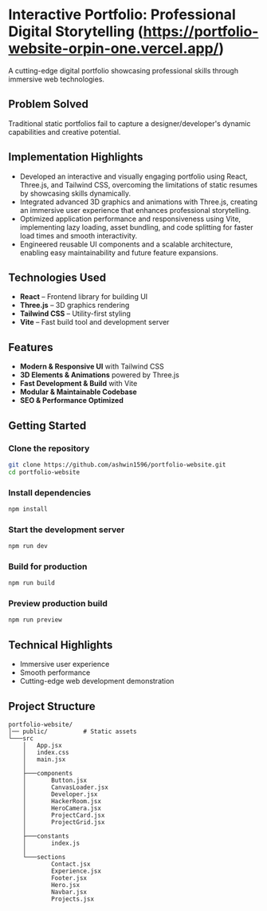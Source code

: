# Interactive Portfolio: Professional Digital Storytelling (https://portfolio-website-orpin-one.vercel.app/)

A cutting-edge digital portfolio showcasing professional skills through immersive web technologies.

## Problem Solved

Traditional static portfolios fail to capture a designer/developer's dynamic capabilities and creative potential.

## Implementation Highlights

- Developed an interactive and visually engaging portfolio using React, Three.js, and Tailwind CSS, overcoming the limitations of static resumes by showcasing skills dynamically.
- Integrated advanced 3D graphics and animations with Three.js, creating an immersive user experience that enhances professional storytelling.
- Optimized application performance and responsiveness using Vite, implementing lazy loading, asset bundling, and code splitting for faster load times and smooth interactivity.
- Engineered reusable UI components and a scalable architecture, enabling easy maintainability and future feature expansions.

## Technologies Used

- **React** – Frontend library for building UI
- **Three.js** – 3D graphics rendering
- **Tailwind CSS** – Utility-first styling
- **Vite** – Fast build tool and development server

## Features

- **Modern & Responsive UI** with Tailwind CSS
- **3D Elements & Animations** powered by Three.js
- **Fast Development & Build** with Vite
- **Modular & Maintainable Codebase**
- **SEO & Performance Optimized**

## Getting Started

### Clone the repository
```sh
git clone https://github.com/ashwin1596/portfolio-website.git
cd portfolio-website
```

### Install dependencies
```sh
npm install
```

### Start the development server
```sh
npm run dev
```

### Build for production
```sh
npm run build
```

### Preview production build
```sh
npm run preview
```

## Technical Highlights

- Immersive user experience
- Smooth performance
- Cutting-edge web development demonstration

## Project Structure

```
portfolio-website/
│── public/          # Static assets
└───src
    │   App.jsx
    │   index.css
    │   main.jsx
    │
    ├───components
    │       Button.jsx
    │       CanvasLoader.jsx
    │       Developer.jsx
    │       HackerRoom.jsx
    │       HeroCamera.jsx
    │       ProjectCard.jsx
    │       ProjectGrid.jsx
    │
    ├───constants
    │       index.js
    │
    └───sections
            Contact.jsx
            Experience.jsx
            Footer.jsx
            Hero.jsx
            Navbar.jsx
            Projects.jsx
```
